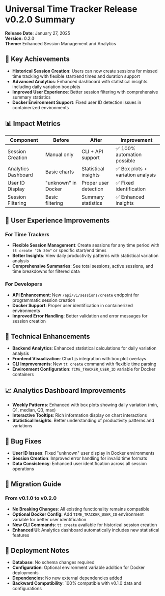 # Universal Time Tracker Release v0.2.0 Summary

**Release Date:** January 27, 2025  
**Version:** 0.2.0  
**Theme:** Enhanced Session Management and Analytics

## 🎯 Key Achievements
- **Historical Session Creation**: Users can now create sessions for missed time tracking with flexible start/end times and duration support
- **Advanced Analytics**: Enhanced dashboard with statistical insights including daily variation box plots
- **Improved User Experience**: Better session filtering with comprehensive summary statistics
- **Docker Environment Support**: Fixed user ID detection issues in containerized environments

## 📊 Impact Metrics
| Component | Before | After | Improvement |
|-----------|--------|-------|-------------|
| Session Creation | Manual only | CLI + API support | ✅ 100% automation possible |
| Analytics Dashboard | Basic charts | Statistical insights | ✅ Box plots + variation analysis |
| User ID Display | "unknown" in Docker | Proper user detection | ✅ Fixed identification |
| Session Filtering | Basic filtering | Summary statistics | ✅ Enhanced insights |

## 🚀 User Experience Improvements
### For Time Trackers
- **Flexible Session Management**: Create sessions for any time period with `tt create "2h 30m"` or specific start/end times
- **Better Insights**: View daily productivity patterns with statistical variation analysis
- **Comprehensive Summaries**: See total sessions, active sessions, and time breakdowns for filtered data

### For Developers
- **API Enhancement**: New `/api/v1/sessions/create` endpoint for programmatic session creation
- **Docker Support**: Proper user identification in containerized environments
- **Improved Error Handling**: Better validation and error messages for session creation

## 🔧 Technical Enhancements
- **Backend Analytics**: Enhanced statistical calculations for daily variation analysis
- **Frontend Visualization**: Chart.js integration with box plot overlays
- **CLI Improvements**: New `tt create` command with flexible time parsing
- **Environment Configuration**: `TIME_TRACKER_USER_ID` variable for Docker containers

## 📈 Analytics Dashboard Improvements
- **Weekly Patterns**: Enhanced with box plots showing daily variation (min, Q1, median, Q3, max)
- **Interactive Tooltips**: Rich information display on chart interactions
- **Statistical Insights**: Better understanding of productivity patterns and variations

## 🐛 Bug Fixes
- **User ID Issues**: Fixed "unknown" user display in Docker environments
- **Session Creation**: Improved error handling for invalid time formats
- **Data Consistency**: Enhanced user identification across all session operations

## 🔄 Migration Guide
### From v0.1.0 to v0.2.0
- **No Breaking Changes**: All existing functionality remains compatible
- **Optional Docker Config**: Add `TIME_TRACKER_USER_ID` environment variable for better user identification
- **New CLI Commands**: `tt create` available for historical session creation
- **Enhanced UI**: Analytics dashboard automatically includes new statistical features

## 🚀 Deployment Notes
- **Database**: No schema changes required
- **Configuration**: Optional environment variable addition for Docker deployments
- **Dependencies**: No new external dependencies added
- **Backward Compatibility**: 100% compatible with v0.1.0 data and configurations 